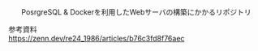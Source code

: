 <center>PosrgreSQL & Dockerを利用したWebサーバの構築にかかるリポジトリ</center>  

参考資料  
https://zenn.dev/re24_1986/articles/b76c3fd8f76aec
